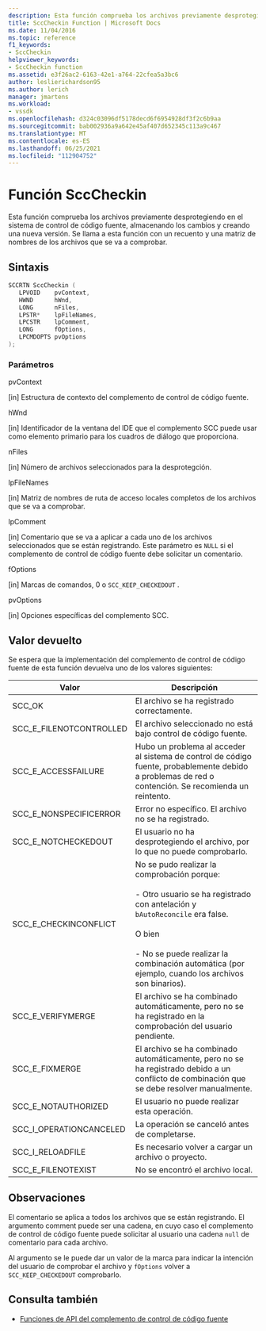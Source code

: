 ```yaml
---
description: Esta función comprueba los archivos previamente desprotegiendo en el sistema de control de código fuente, almacenando los cambios y creando una nueva versión.
title: SccCheckin Function | Microsoft Docs
ms.date: 11/04/2016
ms.topic: reference
f1_keywords:
- SccCheckin
helpviewer_keywords:
- SccCheckin function
ms.assetid: e3f26ac2-6163-42e1-a764-22cfea5a3bc6
author: leslierichardson95
ms.author: lerich
manager: jmartens
ms.workload:
- vssdk
ms.openlocfilehash: d324c03096df5178decd6f6954928df3f2c6b9aa
ms.sourcegitcommit: bab002936a9a642e45af407d652345c113a9c467
ms.translationtype: MT
ms.contentlocale: es-ES
ms.lasthandoff: 06/25/2021
ms.locfileid: "112904752"
---
```

# <a name="scccheckin-function"></a>Función SccCheckin
Esta función comprueba los archivos previamente desprotegiendo en el sistema de control de código fuente, almacenando los cambios y creando una nueva versión. Se llama a esta función con un recuento y una matriz de nombres de los archivos que se va a comprobar.

## <a name="syntax"></a>Sintaxis

```cpp
SCCRTN SccCheckin (
   LPVOID    pvContext,
   HWND      hWnd,
   LONG      nFiles,
   LPSTR*    lpFileNames,
   LPCSTR    lpComment,
   LONG      fOptions,
   LPCMDOPTS pvOptions
);
```

### <a name="parameters"></a>Parámetros
 pvContext

[in] Estructura de contexto del complemento de control de código fuente.

 hWnd

[in] Identificador de la ventana del IDE que el complemento SCC puede usar como elemento primario para los cuadros de diálogo que proporciona.

 nFiles

[in] Número de archivos seleccionados para la desprotegción.

 lpFileNames

[in] Matriz de nombres de ruta de acceso locales completos de los archivos que se va a comprobar.

 lpComment

[in] Comentario que se va a aplicar a cada uno de los archivos seleccionados que se están registrando. Este parámetro es `NULL` si el complemento de control de código fuente debe solicitar un comentario.

 fOptions

[in] Marcas de comandos, 0 o `SCC_KEEP_CHECKEDOUT` .

 pvOptions

[in] Opciones específicas del complemento SCC.

## <a name="return-value"></a>Valor devuelto
 Se espera que la implementación del complemento de control de código fuente de esta función devuelva uno de los valores siguientes:

|Valor|Descripción|
|-----------|-----------------|
|SCC_OK|El archivo se ha registrado correctamente.|
|SCC_E_FILENOTCONTROLLED|El archivo seleccionado no está bajo control de código fuente.|
|SCC_E_ACCESSFAILURE|Hubo un problema al acceder al sistema de control de código fuente, probablemente debido a problemas de red o contención. Se recomienda un reintento.|
|SCC_E_NONSPECIFICERROR|Error no específico. El archivo no se ha registrado.|
|SCC_E_NOTCHECKEDOUT|El usuario no ha desprotegiendo el archivo, por lo que no puede comprobarlo.|
|SCC_E_CHECKINCONFLICT|No se pudo realizar la comprobación porque:<br /><br /> - Otro usuario se ha registrado con antelación y `bAutoReconcile` era false.<br /><br /> O bien<br /><br /> - No se puede realizar la combinación automática (por ejemplo, cuando los archivos son binarios).|
|SCC_E_VERIFYMERGE|El archivo se ha combinado automáticamente, pero no se ha registrado en la comprobación del usuario pendiente.|
|SCC_E_FIXMERGE|El archivo se ha combinado automáticamente, pero no se ha registrado debido a un conflicto de combinación que se debe resolver manualmente.|
|SCC_E_NOTAUTHORIZED|El usuario no puede realizar esta operación.|
|SCC_I_OPERATIONCANCELED|La operación se canceló antes de completarse.|
|SCC_I_RELOADFILE|Es necesario volver a cargar un archivo o proyecto.|
|SCC_E_FILENOTEXIST|No se encontró el archivo local.|

## <a name="remarks"></a>Observaciones
 El comentario se aplica a todos los archivos que se están registrando. El argumento comment puede ser una cadena, en cuyo caso el complemento de control de código fuente puede solicitar al usuario una cadena `null` de comentario para cada archivo.

 Al argumento se le puede dar un valor de la marca para indicar la intención del usuario de comprobar el archivo y `fOptions` volver a `SCC_KEEP_CHECKEDOUT` comprobarlo.

## <a name="see-also"></a>Consulta también
- [Funciones de API del complemento de control de código fuente](../extensibility/source-control-plug-in-api-functions.md)
